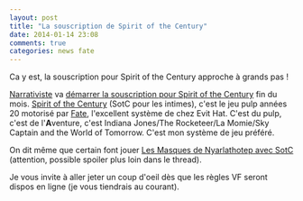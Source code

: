 ```yaml
---
layout: post
title: "La souscription de Spirit of the Century"
date: 2014-01-14 23:08
comments: true
categories: news fate
---
```


Ca y est, la souscription pour Spirit of the Century approche à grands pas !

<!-- more -->

[Narrativiste][na] va [démarrer la souscription pour Spirit of the Century][sous] fin du mois. [Spirit of the Century][sotc] (SotC pour les intimes), c'est le jeu pulp années 20 motorisé par [Fate][fate], l'excellent système de chez Evit Hat. C'est du pulp, c'est de l'**A**venture, c'est Indiana Jones/The Rocketeer/La Momie/Sky Captain and the World of Tomorrow. C'est mon système de jeu préféré. 

On dit même que certain font jouer [Les Masques de Nyarlathotep avec SotC][masque] (attention, possible spoiler plus loin dans le thread).

Je vous invite à aller jeter un coup d'oeil dès que les règles VF seront dispos en ligne (je vous tiendrais au courant).


[na]: http://www.narrativiste.eu
[sous]: http://www.narrativiste.eu/2014/premier-jeu-fate/
[fate]: /blog/2013/11/fate-core/
[masque]: http://www.pandapirate.net/casus/viewtopic.php?p=1017842#p1017842
[sotc]: http://www.legrog.org/jeux/spirit-of-the-century